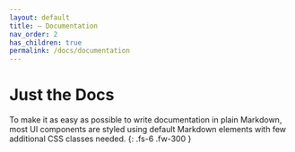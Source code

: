 ```yaml
---
layout: default
title: – Documentation
nav_order: 2
has_children: true
permalink: /docs/documentation
---
```


# Just the Docs

To make it as easy as possible to write documentation in plain Markdown, most UI components are styled using default Markdown elements with few additional CSS classes needed.
{: .fs-6 .fw-300 }
